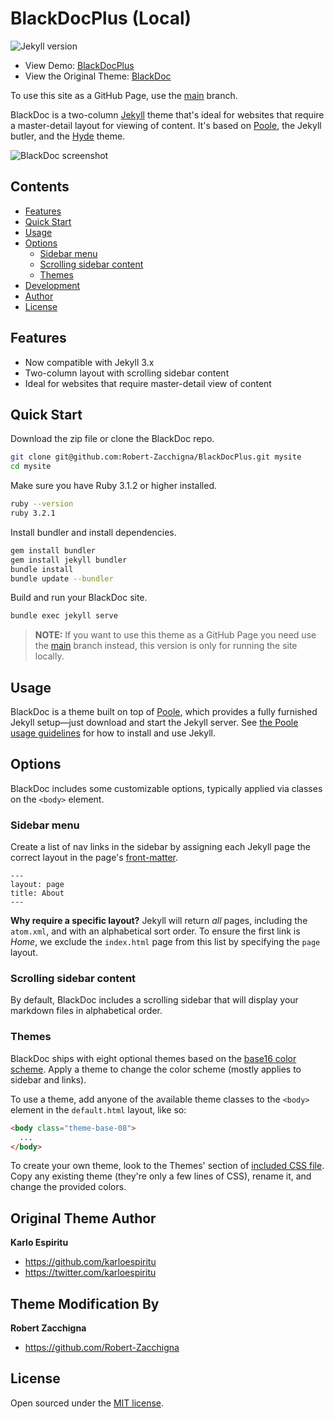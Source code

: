 # BlackDocPlus (Local)

![Jekyll version](https://img.shields.io/badge/Jekyll-3.x-brightgreen.svg?style=flat-square)

* View Demo: [BlackDocPlus](https://robert-zacchigna.github.io/BlackDocPlus/)
* View the Original Theme: [BlackDoc](https://robert-zacchigna.github.io/BlackDoc)

To use this site as a GitHub Page, use the [main](https://github.com/Robert-Zacchigna/BlackDocPlus/) branch.

BlackDoc is a two-column [Jekyll](http://jekyllrb.com) theme that's ideal for websites that require a master-detail 
layout for viewing of content. It's based on [Poole](http://getpoole.com), the Jekyll butler, and the [Hyde](http://hyde.getpoole.com) theme.

![BlackDoc screenshot](https://raw.githubusercontent.com/karloespiritu/blackdoc/master/public/images/blackdoc-screenshot.jpg)

## Contents

- [Features](#features)
- [Quick Start](#quick-start)
- [Usage](#usage)
- [Options](#options)
  - [Sidebar menu](#sidebar-menu)
  - [Scrolling sidebar content](#scrolling-sidebar-content)
  - [Themes](#themes)
- [Development](#development)
- [Author](#author)
- [License](#license)

## Features

* Now compatible with Jekyll 3.x
* Two-column layout with scrolling sidebar content
* Ideal for websites that require master-detail view of content

## Quick Start

Download the zip file or clone the BlackDoc repo.

```bash
git clone git@github.com:Robert-Zacchigna/BlackDocPlus.git mysite
cd mysite
```
Make sure you have Ruby 3.1.2 or higher installed.

```bash
ruby --version
ruby 3.2.1
```

Install bundler and install dependencies.

```bash
gem install bundler
gem install jekyll bundler
bundle install
bundle update --bundler
```

Build and run your BlackDoc site.

```bash
bundle exec jekyll serve
```

>**NOTE:** If you want to use this theme as a GitHub Page you need use the [main](https://github.com/Robert-Zacchigna/BlackDocPlus) 
> branch instead, this version is only for running the site locally.

## Usage

BlackDoc is a theme built on top of [Poole](https://github.com/poole/poole), which provides a fully furnished Jekyll 
setup—just download and start the Jekyll server. See [the Poole usage guidelines](https://github.com/poole/poole#usage) 
for how to install and use Jekyll.


## Options

BlackDoc includes some customizable options, typically applied via classes on the `<body>` element.


### Sidebar menu

Create a list of nav links in the sidebar by assigning each Jekyll page the correct layout in the page's 
[front-matter](http://jekyllrb.com/docs/frontmatter/).

```
---
layout: page
title: About
---
```

**Why require a specific layout?** Jekyll will return *all* pages, including the `atom.xml`, and with an alphabetical 
sort order. To ensure the first link is *Home*, we exclude the `index.html` page from this list by specifying the `page` layout.


### Scrolling sidebar content

By default, BlackDoc includes a scrolling sidebar that will display your markdown files in alphabetical order.

### Themes

BlackDoc ships with eight optional themes based on the [base16 color scheme](https://github.com/chriskempson/base16). 
Apply a theme to change the color scheme (mostly applies to sidebar and links).

To use a theme, add anyone of the available theme classes to the `<body>` element in the `default.html` layout, like so:

```html
<body class="theme-base-08">
  ...
</body>
```

To create your own theme, look to the Themes' section of [included CSS file](https://github.com/Robert-Zacchigna/blackdocplus/blob/master/public/css/blackdoc.css). 
Copy any existing theme (they're only a few lines of CSS), rename it, and change the provided colors.

## Original Theme Author

**Karlo Espiritu**
- <https://github.com/karloespiritu>
- <https://twitter.com/karloespiritu>

## Theme Modification By

**Robert Zacchigna**
- <https://github.com/Robert-Zacchigna>

## License

Open sourced under the [MIT license](LICENSE.md).
